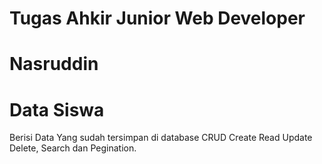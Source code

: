 # Tugas Ahkir Junior Web Developer
# Nasruddin
# Data Siswa
Berisi Data Yang sudah tersimpan di database
CRUD Create Read Update Delete, Search dan Pegination.
